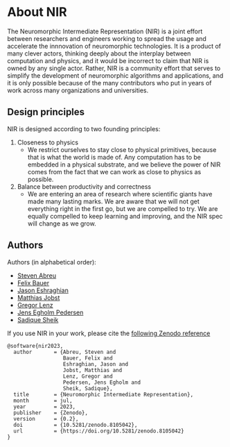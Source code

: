 # About NIR

The Neuromorphic Intermediate Representation (NIR) is a joint effort between researchers and engineers working to spread the usage and accelerate the innnovation of neuromorphic technologies.
It is a product of many clever actors, thinking deeply about the interplay between computation and physics, and it would be incorrect to claim that NIR is owned by any single actor.
Rather, NIR is a community effort that serves to simplify the development of neuromorphic algorithms and applications, and it is only possible because of the many contributors who put in years of work across many organizations and universities.

## Design principles
NIR is designed according to two founding principles:

1. Closeness to physics
    * We restrict ourselves to stay close to physical primitives, because that is what the world is made of. Any computation has to be embedded in a physical substrate, and we believe the power of NIR comes from the fact that we can work as close to physics as possible.
2. Balance between productivity and correctness
    * We are entering an area of research where scientific giants have made many lasting marks. We are aware that we will not get everything right in the first go, but we are compelled to try. We are equally compelled to keep learning and improving, and the NIR spec will change as we grow.

## Authors
Authors (in alphabetical order):
* [Steven Abreu](https://github.com/stevenabreu7)
* [Felix Bauer](https://github.com/bauerfe)
* [Jason Eshraghian](https://github.com/jeshraghian)
* [Matthias Jobst](https://github.com/matjobst)
* [Gregor Lenz](https://github.com/biphasic)
* [Jens Egholm Pedersen](https://github.com/jegp)
* [Sadique Sheik](https://github.com/sheiksadique)

If you use NIR in your work, please cite the [following Zenodo reference](https://zenodo.org/record/8105042)

```
@software{nir2023,
  author       = {Abreu, Steven and
                  Bauer, Felix and
                  Eshraghian, Jason and
                  Jobst, Matthias and
                  Lenz, Gregor and
                  Pedersen, Jens Egholm and
                  Sheik, Sadique},
  title        = {Neuromorphic Intermediate Representation},
  month        = jul,
  year         = 2023,
  publisher    = {Zenodo},
  version      = {0.2},
  doi          = {10.5281/zenodo.8105042},
  url          = {https://doi.org/10.5281/zenodo.8105042}
}
```
